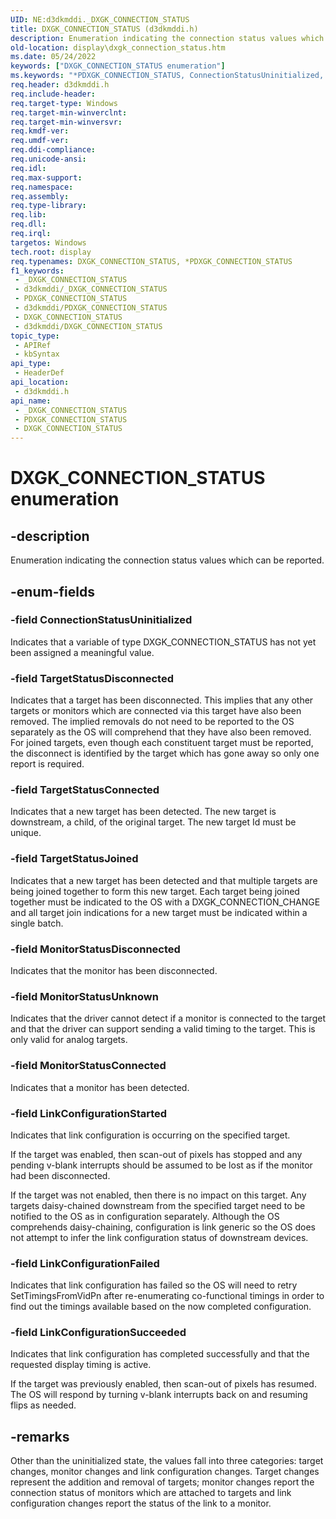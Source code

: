 ```yaml
---
UID: NE:d3dkmddi._DXGK_CONNECTION_STATUS
title: DXGK_CONNECTION_STATUS (d3dkmddi.h)
description: Enumeration indicating the connection status values which can be reported.
old-location: display\dxgk_connection_status.htm
ms.date: 05/24/2022
keywords: ["DXGK_CONNECTION_STATUS enumeration"]
ms.keywords: "*PDXGK_CONNECTION_STATUS, ConnectionStatusUninitialized, DXGK_CONNECTION_STATUS, DXGK_CONNECTION_STATUS enumeration [Display Devices], LinkConfigurationFailed, LinkConfigurationStarted, LinkConfigurationSucceeded, MonitorStatusConnected, MonitorStatusDisconnected, MonitorStatusUnknown, TargetStatusConnected, TargetStatusDisconnected, TargetStatusJoined, _DXGK_CONNECTION_STATUS, d3dkmddi/ConnectionStatusUninitialized, d3dkmddi/DXGK_CONNECTION_STATUS, d3dkmddi/LinkConfigurationFailed, d3dkmddi/LinkConfigurationStarted, d3dkmddi/LinkConfigurationSucceeded, d3dkmddi/MonitorStatusConnected, d3dkmddi/MonitorStatusDisconnected, d3dkmddi/MonitorStatusUnknown, d3dkmddi/TargetStatusConnected, d3dkmddi/TargetStatusDisconnected, d3dkmddi/TargetStatusJoined, display.dxgk_connection_status"
req.header: d3dkmddi.h
req.include-header: 
req.target-type: Windows
req.target-min-winverclnt: 
req.target-min-winversvr: 
req.kmdf-ver: 
req.umdf-ver: 
req.ddi-compliance: 
req.unicode-ansi: 
req.idl: 
req.max-support: 
req.namespace: 
req.assembly: 
req.type-library: 
req.lib: 
req.dll: 
req.irql: 
targetos: Windows
tech.root: display
req.typenames: DXGK_CONNECTION_STATUS, *PDXGK_CONNECTION_STATUS
f1_keywords:
 - _DXGK_CONNECTION_STATUS
 - d3dkmddi/_DXGK_CONNECTION_STATUS
 - PDXGK_CONNECTION_STATUS
 - d3dkmddi/PDXGK_CONNECTION_STATUS
 - DXGK_CONNECTION_STATUS
 - d3dkmddi/DXGK_CONNECTION_STATUS
topic_type:
 - APIRef
 - kbSyntax
api_type:
 - HeaderDef
api_location:
 - d3dkmddi.h
api_name:
 - _DXGK_CONNECTION_STATUS
 - PDXGK_CONNECTION_STATUS
 - DXGK_CONNECTION_STATUS
---
```


# DXGK_CONNECTION_STATUS enumeration

## -description

Enumeration indicating the connection status values which can be reported.

## -enum-fields

### -field ConnectionStatusUninitialized

Indicates that a variable of type DXGK_CONNECTION_STATUS has not yet been assigned a meaningful value.

### -field TargetStatusDisconnected

Indicates that a target has been disconnected.  This implies that any other targets or monitors which are connected via this target have also been removed.  The implied removals do not need to be reported to the OS separately as the OS will comprehend that they have also been removed.  For joined targets, even though each constituent target must be reported, the disconnect is identified by the target which has gone away so only one report is required.

### -field TargetStatusConnected

Indicates that a new target has been detected.  The new target is downstream, a child, of the original target.  The new target Id must be unique.

### -field TargetStatusJoined

Indicates that a new target has been detected and that multiple targets are being joined together to form this new target.  Each target being joined together must be indicated to the OS with a DXGK_CONNECTION_CHANGE and all target join indications for a new target must be indicated within a single batch.

### -field MonitorStatusDisconnected

Indicates that the monitor has been disconnected.

### -field MonitorStatusUnknown

Indicates that the driver cannot detect if a monitor is connected to the target and that the driver can support sending a valid timing to the target.  This is only valid for analog targets.

### -field MonitorStatusConnected

Indicates that a monitor has been detected.

### -field LinkConfigurationStarted

Indicates that link configuration  is occurring on the specified target.  

If the target was enabled, then scan-out of pixels has stopped and any pending v-blank interrupts should be assumed to be lost as if the monitor had been disconnected.

If the target was not enabled, then there is no impact on this target.  Any targets daisy-chained downstream from the specified target need to be notified to the OS as in configuration separately. Although the OS comprehends daisy-chaining, configuration is link generic so the OS does not attempt to infer the link configuration status of downstream devices.

### -field LinkConfigurationFailed

Indicates that link configuration has failed so the OS will need to retry SetTimingsFromVidPn after re-enumerating co-functional timings in order to find out the timings available based on the now completed configuration.

### -field LinkConfigurationSucceeded

Indicates that link configuration has completed successfully and that the requested display timing is active.

If the target was previously enabled, then scan-out of pixels has resumed.  The OS will respond by turning v-blank interrupts back on and resuming flips as needed.

## -remarks

Other than the uninitialized state, the values fall into three categories: target changes, monitor changes and link configuration changes.  Target changes represent the addition and removal of targets; monitor changes report the connection status of monitors which are attached to targets and link configuration changes report the status of the link to a monitor.
